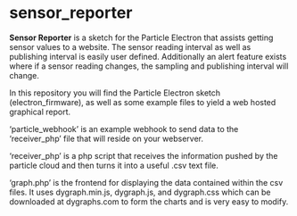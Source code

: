 sensor_reporter
======
**Sensor Reporter** is a sketch for the Particle Electron that assists getting sensor values to a website. The sensor reading interval as well as publishing interval is easily user defined. Additionally an alert feature exists where if a sensor reading changes, the sampling and publishing interval will change.

In this repository you will find the Particle Electron sketch (electron_firmware), as well as some example files to yield a web hosted graphical report.

‘particle_webhook’ is an example webhook to send data to the ‘receiver_php’ file that will reside on your webserver.

‘receiver_php’ is a php script that receives the information pushed by the particle cloud and then turns it into a useful .csv text file.

‘graph.php’ is the frontend for displaying the data contained within the csv files. It uses dygraph.min.js, dygraph.js, and dygraph.css which can be downloaded at dygraphs.com to form the charts and is very easy to modify.

